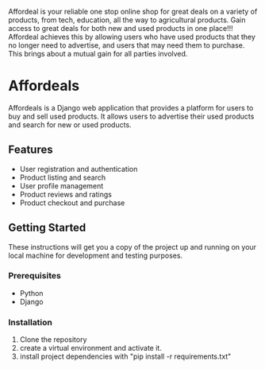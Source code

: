 Affordeal is your reliable one stop online shop for great deals on a variety of products, from tech, education, all the way to agricultural products. Gain access to great deals for both new and used products in one place!!!
Affordeal achieves this by allowing users who have used products that they no longer need to advertise, and users that may need them to purchase. This brings about a mutual gain for all parties involved.

# Affordeals

Affordeals is a Django web application that provides a platform for users to buy and sell used products. It allows users to advertise their used products and search for new or used products.

## Features

- User registration and authentication
- Product listing and search
- User profile management
- Product reviews and ratings
- Product checkout and purchase

## Getting Started

These instructions will get you a copy of the project up and running on your local machine for development and testing purposes.

### Prerequisites

- Python
- Django

### Installation

1. Clone the repository
2. create a virtual environment and activate it.
3. install project dependencies with "pip install -r requirements.txt"



